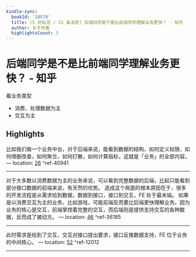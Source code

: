```yaml
---
kindle-sync:
  bookId: '20578'
  title: (5 封私信 / 15 条消息) 后端同学是不是比前端同学理解业务更快？ - 知乎
  author: 关于作者
  highlightsCount: 3
---
```

# 后端同学是不是比前端同学理解业务更快？ - 知乎

看业务类型
- 消费、处理数据为主
- 交互为主

## Highlights
比如我们做一个业务中台，对于后端来说，能看到数据的结构，如何定义权限，如何增删改查，如何聚合，如何打散，如何计算指标，这就是「业务」的全部内容。 — location: [26]() ^ref-40941

---
对于大多数以消费数据为主的业务来说，可以看到完整数据的后端，比起只能看到部分接口数据的前端来说，有天然的优势。 造成这个局面的根本原因在于，很多的开发流程是从需求给到数据，数据到接口，接口到交互，FE 处于最末端。 如果是以消费交互为主的业务，比如游戏，可能前端反而要比后端更快理解业务。因为业务的核心是交互，前端掌控着完整的交互，而后端则是提供支持交互的各种数据，反而成了被动方。 — location: [46]() ^ref-36185

---
此时需求是给到了交互，交互对接口提出要求，接口反推数据支持，FE 位于业务的中间核心。 — location: [52]() ^ref-12012

---
